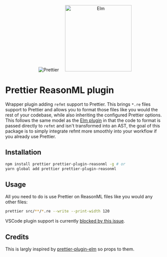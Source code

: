<p align="center">
  &nbsp;&nbsp;<img alt="Prettier"
  src="https://cdn.rawgit.com/prettier/prettier-logo/master/images/prettier-icon-light.svg">&nbsp;&nbsp;
  &nbsp;&nbsp;<img alt="Elm"
  height="210"
  src="https://reasonml.github.io/img/reason.svg">&nbsp;&nbsp;
</p>

# Prettier ReasonML plugin

Wrapper plugin adding `refmt` support to Prettier. This brings `*.re` files support to Prettier and allows you to format those files like you would the rest of your codebase, while also inheriting the configured Prettier options. This follows the same model as the [Elm plugin](https://github.com/gicentre/prettier-plugin-elm) in that the code to format is passed directly to `refmt` and isn't transformed into an AST, the goal of this package is to simply integrate refmt more smoothly into your workflow if you already use Prettier.

## Installation

```bash
npm install prettier prettier-plugin-reasonml -g # or
yarn global add prettier prettier-plugin-reasonml
```

## Usage

All you need to do is use Prettier on ReasonML files like you would any other files:

```bash
prettier src/**/*.re --write --print-width 120
```

VSCode plugin support is currently [blocked by this issue](https://github.com/prettier/prettier-vscode/issues/395).

## Credits

This is largly inspired by [prettier-plugin-elm](https://github.com/gicentre/prettier-plugin-elm) so props to them.
